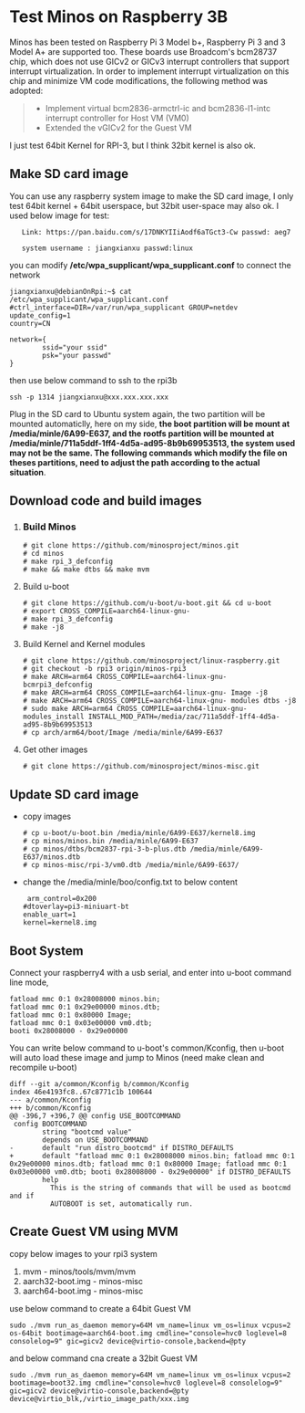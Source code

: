 # Test Minos on Raspberry 3B

Minos has been tested on Raspberry Pi 3 Model b+, Raspberry Pi 3 and 3 Model A+ are supported too. These boards use Broadcom's bcm28737 chip, which does not use GICv2 or GICv3 interrupt controllers that support interrupt virtualization. In order to implement interrupt virtualization on this chip and minimize VM code modifications, the following method was adopted:

> * Implement virtual bcm2836-armctrl-ic and bcm2836-l1-intc interrupt controller for Host VM (VM0)
> * Extended the vGICv2 for the Guest VM

I just test 64bit Kernel for RPI-3, but I think 32bit  kernel is also ok.

## Make SD card image

You can use any raspberry system image to make the SD card image, I only test 64bit kernel + 64bit userspace,  but 32bit user-space may also ok. I used below image for test:

```
   Link: https://pan.baidu.com/s/17DNKYIIiAodf6aTGct3-Cw passwd: aeg7
   
   system username : jiangxianxu passwd:linux
```

you can modify **/etc/wpa_supplicant/wpa_supplicant.conf**  to connect the network

```
jiangxianxu@debianOnRpi:~$ cat /etc/wpa_supplicant/wpa_supplicant.conf 
#ctrl_interface=DIR=/var/run/wpa_supplicant GROUP=netdev
update_config=1
country=CN
 
network={
        ssid="your ssid"
        psk="your passwd"
}
```

then use below command to ssh to the rpi3b

```
ssh -p 1314 jiangxianxu@xxx.xxx.xxx.xxx
```

Plug in the SD card to Ubuntu system again, the two partition will be mounted automaticlly, here on my side, **the boot partition will be mount at /media/minle/6A99-E637, and the rootfs partition will be mounted at /media/minle/711a5ddf-1ff4-4d5a-ad95-8b9b69953513, the system used may not be the same. The following commands which modify the file on theses partitions, need to adjust the path according to the actual situation**.

## Download code and build images

1. ### Build Minos

   ```
   # git clone https://github.com/minosproject/minos.git
   # cd minos
   # make rpi_3_defconfig
   # make && make dtbs && make mvm
   ```

2. Build u-boot

   ```
   # git clone https://github.com/u-boot/u-boot.git && cd u-boot
   # export CROSS_COMPILE=aarch64-linux-gnu-
   # make rpi_3_defconfig
   # make -j8
   ```

3. Build Kernel and Kernel modules

   ```
   # git clone https://github.com/minosproject/linux-raspberry.git
   # git checkout -b rpi3 origin/minos-rpi3
   # make ARCH=arm64 CROSS_COMPILE=aarch64-linux-gnu- bcmrpi3_defconfig
   # make ARCH=arm64 CROSS_COMPILE=aarch64-linux-gnu- Image -j8
   # make ARCH=arm64 CROSS_COMPILE=aarch64-linux-gnu- modules dtbs -j8
   # sudo make ARCH=arm64 CROSS_COMPILE=aarch64-linux-gnu- modules_install INSTALL_MOD_PATH=/media/zac/711a5ddf-1ff4-4d5a-ad95-8b9b69953513
   # cp arch/arm64/boot/Image /media/minle/6A99-E637
   ```

4. Get other images

   ```
   # git clone https://github.com/minosproject/minos-misc.git
   ```

## Update SD card image

- copy images

  ```
  # cp u-boot/u-boot.bin /media/minle/6A99-E637/kernel8.img
  # cp minos/minos.bin /media/minle/6A99-E637
  # cp minos/dtbs/bcm2837-rpi-3-b-plus.dtb /media/minle/6A99-E637/minos.dtb
  # cp minos-misc/rpi-3/vm0.dtb /media/minle/6A99-E637/
  ```

- change the /media/minle/boo/config.txt to below content

  ```
  ￼arm_control=0x200
  #dtoverlay=pi3-miniuart-bt
  enable_uart=1
  kernel=kernel8.img
  ```
  

## Boot System

Connect your raspberry4 with a usb serial, and enter into u-boot command line mode,

```
fatload mmc 0:1 0x28008000 minos.bin;
fatload mmc 0:1 0x29e00000 minos.dtb;
fatload mmc 0:1 0x80000 Image; 
fatload mmc 0:1 0x03e00000 vm0.dtb; 
booti 0x28008000 - 0x29e00000
```

You can write below command to u-boot's common/Kconfig, then u-boot will auto load these image and jump to Minos (need make clean and recompile u-boot)

```
diff --git a/common/Kconfig b/common/Kconfig
index 46e4193fc8..67c8771c1b 100644
--- a/common/Kconfig
+++ b/common/Kconfig
@@ -396,7 +396,7 @@ config USE_BOOTCOMMAND
 config BOOTCOMMAND
        string "bootcmd value"
        depends on USE_BOOTCOMMAND
-       default "run distro_bootcmd" if DISTRO_DEFAULTS
+       default "fatload mmc 0:1 0x28008000 minos.bin; fatload mmc 0:1 0x29e00000 minos.dtb; fatload mmc 0:1 0x80000 Image; fatload mmc 0:1 0x03e00000 vm0.dtb; booti 0x28008000 - 0x29e00000" if DISTRO_DEFAULTS
        help
          This is the string of commands that will be used as bootcmd and if
          AUTOBOOT is set, automatically run.
```

## Create Guest VM using MVM

copy below images to your rpi3 system

1. mvm - minos/tools/mvm/mvm
2. aarch32-boot.img  - minos-misc
3. aarch64-boot.img - minos-misc

use below command to create a 64bit Guest VM

```
sudo ./mvm run_as_daemon memory=64M vm_name=linux vm_os=linux vcpus=2 os-64bit bootimage=aarch64-boot.img cmdline="console=hvc0 loglevel=8 consolelog=9" gic=gicv2 device@virtio-console,backend=@pty
```

and below command cna create a 32bit Guest VM

```
sudo ./mvm run_as_daemon memory=64M vm_name=linux vm_os=linux vcpus=2 bootimage=boot32.img cmdline="console=hvc0 loglevel=8 consolelog=9" gic=gicv2 device@virtio-console,backend=@pty device@virtio_blk,/virtio_image_path/xxx.img
```

